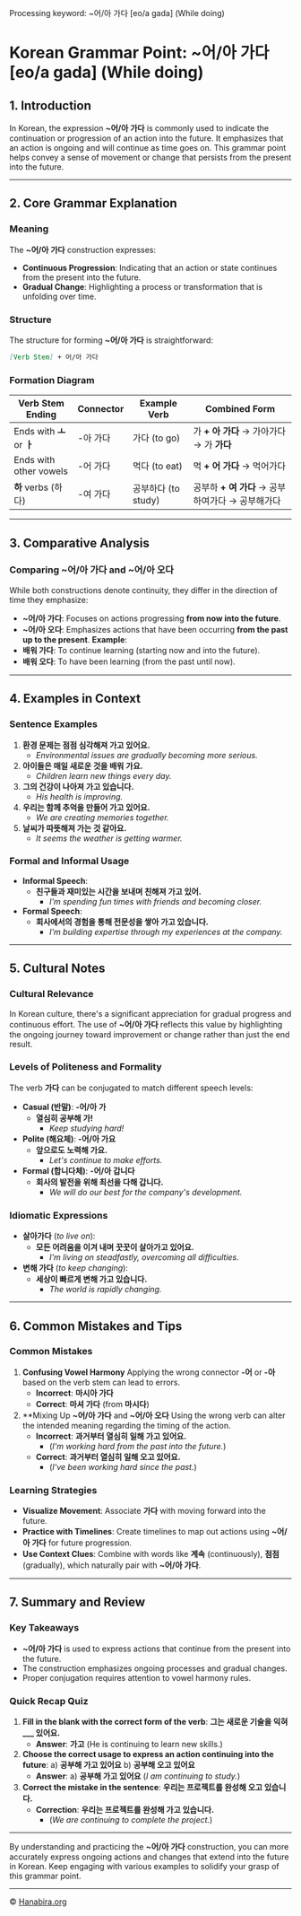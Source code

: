 Processing keyword: ~어/아 가다 [eo/a gada] (While doing)
# Korean Grammar Point: ~어/아 가다 [eo/a gada] (While doing)

## 1. Introduction
In Korean, the expression **~어/아 가다** is commonly used to indicate the continuation or progression of an action into the future. It emphasizes that an action is ongoing and will continue as time goes on. This grammar point helps convey a sense of movement or change that persists from the present into the future.

---
## 2. Core Grammar Explanation
### Meaning
The **~어/아 가다** construction expresses:
- **Continuous Progression**: Indicating that an action or state continues from the present into the future.
- **Gradual Change**: Highlighting a process or transformation that is unfolding over time.
### Structure
The structure for forming **~어/아 가다** is straightforward:
```markdown
[Verb Stem] + 어/아 가다
```
### Formation Diagram
| Verb Stem Ending         | Connector | Example Verb | Combined Form      |
|--------------------------|-----------|--------------|--------------------|
| Ends with **ㅗ** or **ㅏ**   | -아 가다  | 가다 (to go)   | 가 **+ 아 가다** → 가아가다 → 가 **가다** |
| Ends with other vowels   | -어 가다  | 먹다 (to eat)  | 먹 **+ 어 가다** → 먹어가다      |
| **하** verbs (하다)        | -여 가다  | 공부하다 (to study) | 공부하 **+ 여 가다** → 공부하여가다 → 공부해가다 |
---
## 3. Comparative Analysis
### Comparing **~어/아 가다** and **~어/아 오다**
While both constructions denote continuity, they differ in the direction of time they emphasize:
- **~어/아 가다**: Focuses on actions progressing **from now into the future**.
- **~어/아 오다**: Emphasizes actions that have been occurring **from the past up to the present**.
**Example**:
- **배워 가다**: To continue learning (starting now and into the future).
- **배워 오다**: To have been learning (from the past until now).
---
## 4. Examples in Context
### Sentence Examples
1. **환경 문제는 점점 심각해져 가고 있어요.**
   - *Environmental issues are gradually becoming more serious.*
2. **아이들은 매일 새로운 것을 배워 가요.**
   - *Children learn new things every day.*
3. **그의 건강이 나아져 가고 있습니다.**
   - *His health is improving.*
4. **우리는 함께 추억을 만들어 가고 있어요.**
   - *We are creating memories together.*
5. **날씨가 따뜻해져 가는 것 같아요.**
   - *It seems the weather is getting warmer.*
### Formal and Informal Usage
- **Informal Speech**:
  - **친구들과 재미있는 시간을 보내며 친해져 가고 있어.**
    - *I'm spending fun times with friends and becoming closer.*
- **Formal Speech**:
  - **회사에서의 경험을 통해 전문성을 쌓아 가고 있습니다.**
    - *I'm building expertise through my experiences at the company.*
---
## 5. Cultural Notes
### Cultural Relevance
In Korean culture, there's a significant appreciation for gradual progress and continuous effort. The use of **~어/아 가다** reflects this value by highlighting the ongoing journey toward improvement or change rather than just the end result.
### Levels of Politeness and Formality
The verb **가다** can be conjugated to match different speech levels:
- **Casual (반말)**: **-어/아 가**
  - **열심히 공부해 가!**
    - *Keep studying hard!*
- **Polite (해요체)**: **-어/아 가요**
  - **앞으로도 노력해 가요.**
    - *Let's continue to make efforts.*
- **Formal (합니다체)**: **-어/아 갑니다**
  - **회사의 발전을 위해 최선을 다해 갑니다.**
    - *We will do our best for the company's development.*
### Idiomatic Expressions
- **살아가다** (*to live on*):
  - **모든 어려움을 이겨 내며 꿋꿋이 살아가고 있어요.**
    - *I'm living on steadfastly, overcoming all difficulties.*
- **변해 가다** (*to keep changing*):
  - **세상이 빠르게 변해 가고 있습니다.**
    - *The world is rapidly changing.*
---
## 6. Common Mistakes and Tips
### Common Mistakes
1. **Confusing Vowel Harmony**
   Applying the wrong connector **-어** or **-아** based on the verb stem can lead to errors.
   - **Incorrect**: **마시아 가다**
   - **Correct**: **마셔 가다** (from **마시다**)
2. **Mixing Up **~어/아 가다** and **~어/아 오다**
   Using the wrong verb can alter the intended meaning regarding the timing of the action.
   - **Incorrect**: **과거부터 열심히 일해 가고 있어요.**
     - (*I'm working hard from the past into the future.*)
   - **Correct**: **과거부터 열심히 일해 오고 있어요.**
     - (*I've been working hard since the past.*)
### Learning Strategies
- **Visualize Movement**: Associate **가다** with moving forward into the future.
- **Practice with Timelines**: Create timelines to map out actions using **~어/아 가다** for future progression.
- **Use Context Clues**: Combine with words like **계속** (continuously), **점점** (gradually), which naturally pair with **~어/아 가다**.
---
## 7. Summary and Review
### Key Takeaways
- **~어/아 가다** is used to express actions that continue from the present into the future.
- The construction emphasizes ongoing processes and gradual changes.
- Proper conjugation requires attention to vowel harmony rules.
### Quick Recap Quiz
1. **Fill in the blank with the correct form of the verb**:
   **그는 새로운 기술을 익혀 ___ 있어요.**
   - **Answer**: **가고** (He is continuing to learn new skills.)
2. **Choose the correct usage to express an action continuing into the future**:
   a) **공부해 가고 있어요**
   b) **공부해 오고 있어요**
   - **Answer**: a) **공부해 가고 있어요** (*I am continuing to study.*)
3. **Correct the mistake in the sentence**:
   **우리는 프로젝트를 완성해 오고 있습니다.**
   - **Correction**: **우리는 프로젝트를 완성해 가고 있습니다.**
     - (*We are continuing to complete the project.*)
---
By understanding and practicing the **~어/아 가다** construction, you can more accurately express ongoing actions and changes that extend into the future in Korean. Keep engaging with various examples to solidify your grasp of this grammar point.

---
© [Hanabira.org](https://hanabira.org)
